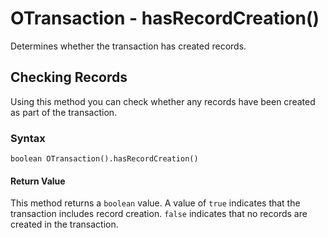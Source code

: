 
# OTransaction - hasRecordCreation()

Determines whether the transaction has created records.

## Checking Records

Using this method you can check whether any records have been created as part of the transaction.

### Syntax

```
boolean OTransaction().hasRecordCreation()
```

#### Return Value

This method returns a `boolean` value.  A value of `true` indicates that the transaction includes record creation.  `false` indicates that no records are created in the transaction.
